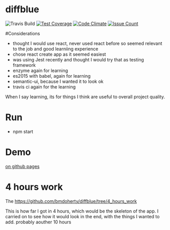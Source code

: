 # diffblue
![Travis Build](https://travis-ci.org/bmdoherty/diffblue.svg?branch=master)
[![Test Coverage](https://codeclimate.com/github/bmdoherty/diffblue/badges/coverage.svg)](https://codeclimate.com/github/bmdoherty/diffblue/coverage)
[![Code Climate](https://codeclimate.com/github/bmdoherty/diffblue/badges/gpa.svg)](https://codeclimate.com/github/bmdoherty/diffblue)
[![Issue Count](https://codeclimate.com/github/bmdoherty/diffblue/badges/issue_count.svg)](https://codeclimate.com/github/bmdoherty/diffblue)

#Considerations
* thought I would use react, never used react before so seemed relevant to the job and good learniing experience
* chose react create app as it seemed easiest
* was using Jest recently and thought I would try that as testing framework
* enzyme again for learning
* es2015 with babel, again for learning
* semantic-ui, because I wanted it to look ok
* travis ci again for the learning

When I say learning, its for things I think are useful to overall project quality.

# Run
* npm start

# Demo
[on github pages](https://bmdoherty.github.io/diffblue/)

# 4 hours work
The https://github.com/bmdoherty/diffblue/tree/4_hours_work

This is how far I got in 4 hours, which would be the skeleton of the app.
I carried on to see how it would look in the end, with the things I wanted to add. probably aouther 10 hours

